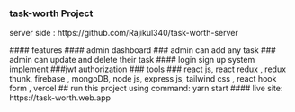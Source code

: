 ### task-worth Project
<p>server side : https://github.com/Rajikul340/task-worth-server</p>
#### features
#### admin dashboard
### admin can add any task 
### admin can update and delete their task
#### login sign up system implement
###jwt authorization 
### tools
 ### react js, react redux , redux thunk, firebase , mongoDB, node js, express js, tailwind css , react hook form , vercel
 ## run this project using command:  yarn start 
 #### live site: https://task-worth.web.app
